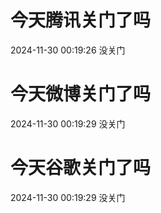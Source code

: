 # 今天腾讯关门了吗

2024-11-30 00:19:26 没关门

# 今天微博关门了吗

2024-11-30 00:19:29 没关门

# 今天谷歌关门了吗

2024-11-30 00:19:29 没关门

